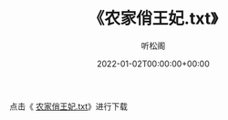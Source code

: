 ﻿---
title:  《农家俏王妃.txt》
date:   2022-01-02T00:00:00+00:00
author: 听松阁
layout: post
permalink: /农家俏王妃/
categories: 小说
tags: [小说]
---

点击《 [农家俏王妃.txt](http://img.660000.xyz/bookstukust/book/bntxt/10/农家俏王妃.txt)》进行下载